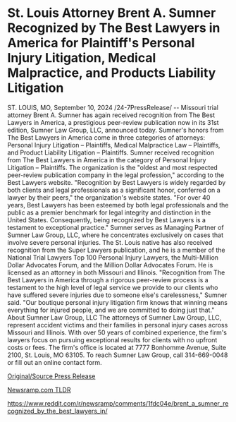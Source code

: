 # St. Louis Attorney Brent A. Sumner Recognized by The Best Lawyers in America for Plaintiff's Personal Injury Litigation, Medical Malpractice, and Products Liability Litigation

ST. LOUIS, MO, September 10, 2024 /24-7PressRelease/ -- Missouri trial attorney Brent A. Sumner has again received recognition from The Best Lawyers in America, a prestigious peer-review publication now in its 31st edition, Sumner Law Group, LLC, announced today.   Sumner's honors from The Best Lawyers in America come in three categories of attorneys: Personal Injury Litigation – Plaintiffs, Medical Malpractice Law – Plaintiffs, and Product Liability Litigation – Plaintiffs.  Sumner received recognition from The Best Lawyers in America in the category of Personal Injury Litigation – Plaintiffs. The organization is the "oldest and most respected peer-review publication company in the legal profession," according to the Best Lawyers website.   "Recognition by Best Lawyers is widely regarded by both clients and legal professionals as a significant honor, conferred on a lawyer by their peers," the organization's website states. "For over 40 years, Best Lawyers has been esteemed by both legal professionals and the public as a premier benchmark for legal integrity and distinction in the United States. Consequently, being recognized by Best Lawyers is a testament to exceptional practice."  Sumner serves as Managing Partner of Sumner Law Group, LLC, where he concentrates exclusively on cases that involve severe personal injuries. The St. Louis native has also received recognition from the Super Lawyers publication, and he is a member of the National Trial Lawyers Top 100 Personal Injury Lawyers, the Multi-Million Dollar Advocates Forum, and the Million Dollar Advocates Forum. He is licensed as an attorney in both Missouri and Illinois.  "Recognition from The Best Lawyers in America through a rigorous peer-review process is a testament to the high level of legal service we provide to our clients who have suffered severe injuries due to someone else's carelessness," Sumner said. "Our boutique personal injury litigation firm knows that winning means everything for injured people, and we are committed to doing just that."  About Sumner Law Group, LLC   The attorneys of Sumner Law Group, LLC, represent accident victims and their families in personal injury cases across Missouri and Illinois. With over 50 years of combined experience, the firm's lawyers focus on pursuing exceptional results for clients with no upfront costs or fees. The firm's office is located at 7777 Bonhomme Avenue, Suite 2100, St. Louis, MO 63105. To reach Sumner Law Group, call 314-669-0048 or fill out an online contact form. 

[Original/Source Press Release](https://www.24-7pressrelease.com/press-release/514164/st-louis-attorney-brent-a-sumner-recognized-by-the-best-lawyers-in-america-for-plaintiffs-personal-injury-litigation-medical-malpractice-and-products-liability-litigation)
                    

[Newsramp.com TLDR](None) 

https://www.reddit.com/r/newsramp/comments/1fdc04e/brent_a_sumner_recognized_by_the_best_lawyers_in/